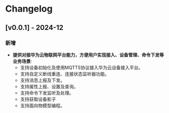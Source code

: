 # Changelog

## [v0.0.1] - 2024-12

### 新增
- **提供对接华为云物联网平台能力，方便用户实现接入、设备管理、命令下发等业务场景**:
    - 支持设备初始化及使用MQTTS协议接入华为云设备接入平台。
    - 支持自定义断线重连、连接状态监听器功能。
    - 支持消息上报及下发。
    - 支持属性上报、设置及查询。
    - 支持命令下发监听及处理。
    - 支持获取设备影子
    - 支持面向物模型编程。
